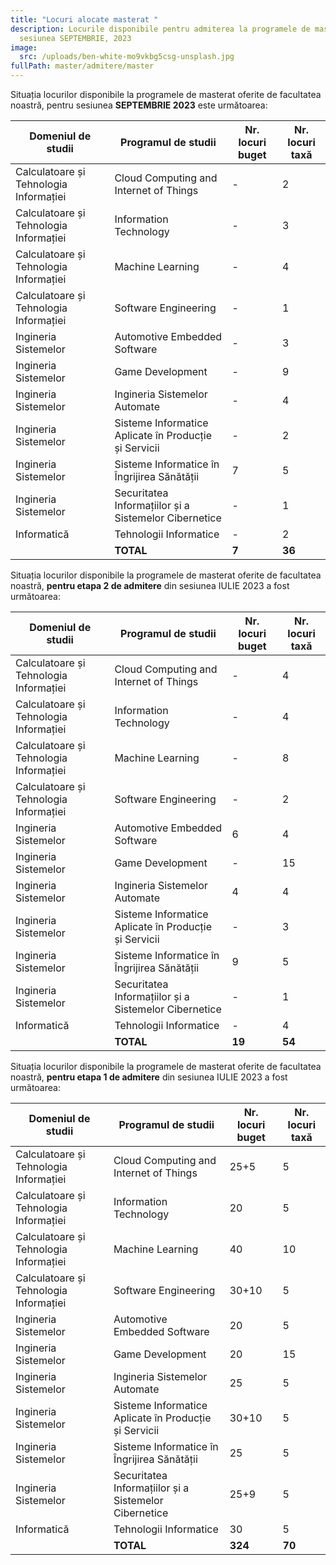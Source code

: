 ```yaml
---
title: "Locuri alocate masterat "
description: Locurile disponibile pentru admiterea la programele de masterat,
  sesiunea SEPTEMBRIE, 2023
image:
  src: /uploads/ben-white-mo9vkbg5csg-unsplash.jpg
fullPath: master/admitere/master
---
```

Situația locurilor disponibile la programele de masterat oferite de facultatea noastră, pentru sesiunea **SEPTEMBRIE 2023** este următoarea:

| **Domeniul de studii**                 | **Programul de studii**                               | **Nr. locuri buget** | **Nr. locuri taxă** |
| -------------------------------------- | ----------------------------------------------------- | -------------------- | ------------------- |
| Calculatoare și Tehnologia Informației | Cloud Computing and Internet of Things                | \-                   | 2﻿                  |
| Calculatoare și Tehnologia Informației | Information Technology                                | \-                   | 3﻿                  |
| Calculatoare și Tehnologia Informației | Machine Learning                                      | \-                   | 4﻿                  |
| Calculatoare și Tehnologia Informației | Software Engineering                                  | \-                   | 1﻿                  |
| Ingineria Sistemelor                   | Automotive Embedded Software                          | \-﻿                  | 3﻿                  |
| Ingineria Sistemelor                   | Game Development                                      | \-﻿                  | 9﻿                  |
| Ingineria Sistemelor                   | Ingineria Sistemelor Automate                         | \-﻿                  | 4                   |
| Ingineria Sistemelor                   | Sisteme Informatice Aplicate în Producție și Servicii | \-                   | 2﻿                  |
| Ingineria Sistemelor                   | Sisteme Informatice în Îngrijirea Sănătății           | 7                    | 5﻿                  |
| Ingineria Sistemelor                   | Securitatea Informațiilor și a Sistemelor Cibernetice | \-                   | 1﻿                  |
| Informatică                            | Tehnologii Informatice                                | \-                   | 2                   |
|                                        | **TOTAL**                                             | **7**                | **36**              |

Situația locurilor disponibile la programele de masterat oferite de facultatea noastră, **pentru etapa 2 de admitere** din sesiunea IULIE 2023 a fost următoarea:

| **Domeniul de studii**                 | **Programul de studii**                               | **Nr. locuri buget** | **Nr. locuri taxă** |
| -------------------------------------- | ----------------------------------------------------- | -------------------- | ------------------- |
| Calculatoare și Tehnologia Informației | Cloud Computing and Internet of Things                | \-                   | 4﻿                  |
| Calculatoare și Tehnologia Informației | Information Technology                                | \-                   | 4﻿                  |
| Calculatoare și Tehnologia Informației | Machine Learning                                      | \-                   | 8﻿                  |
| Calculatoare și Tehnologia Informației | Software Engineering                                  | \-                   | 2﻿                  |
| Ingineria Sistemelor                   | Automotive Embedded Software                          | 6﻿                   | 4﻿                  |
| Ingineria Sistemelor                   | Game Development                                      | \-﻿                  | 1﻿5                 |
| Ingineria Sistemelor                   | Ingineria Sistemelor Automate                         | 4﻿                   | 4                   |
| Ingineria Sistemelor                   | Sisteme Informatice Aplicate în Producție și Servicii | \-                   | 3﻿                  |
| Ingineria Sistemelor                   | Sisteme Informatice în Îngrijirea Sănătății           | 9                    | 5﻿                  |
| Ingineria Sistemelor                   | Securitatea Informațiilor și a Sistemelor Cibernetice | \-                   | 1﻿                  |
| Informatică                            | Tehnologii Informatice                                | \-                   | 4﻿                  |
|                                        | **TOTAL**                                             | **19**               | **54**              |

Situația locurilor disponibile la programele de masterat oferite de facultatea noastră, **pentru etapa 1 de admitere** din sesiunea IULIE 2023 a fost următoarea:

| **Domeniul de studii**                 | **Programul de studii**                               | **Nr. locuri buget** | **Nr. locuri taxă** |
| -------------------------------------- | ----------------------------------------------------- | -------------------- | ------------------- |
| Calculatoare și Tehnologia Informației | Cloud Computing and Internet of Things                | 25+5                 | 5                   |
| Calculatoare și Tehnologia Informației | Information Technology                                | 20                   | 5                   |
| Calculatoare și Tehnologia Informației | Machine Learning                                      | 40                   | 10                  |
| Calculatoare și Tehnologia Informației | Software Engineering                                  | 30+10                | 5                   |
| Ingineria Sistemelor                   | Automotive Embedded Software                          | 20                   | 5                   |
| Ingineria Sistemelor                   | Game Development                                      | 20                   | 15                  |
| Ingineria Sistemelor                   | Ingineria Sistemelor Automate                         | 25                   | 5                   |
| Ingineria Sistemelor                   | Sisteme Informatice Aplicate în Producție și Servicii | 30+10                | 5                   |
| Ingineria Sistemelor                   | Sisteme Informatice în Îngrijirea Sănătății           | 25                   | 5                   |
| Ingineria Sistemelor                   | Securitatea Informațiilor și a Sistemelor Cibernetice | 25+9                 | 5                   |
| Informatică                            | Tehnologii Informatice                                | 30                   | 5                   |
|                                        | **TOTAL**                                             | **324**              | **70**              |